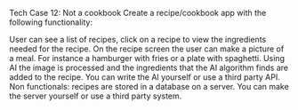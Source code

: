 Tech Case 12: Not a cookbook
Create a recipe/cookbook app with the following functionality:

User can see a list of recipes, click on a recipe to view the ingredients needed for the recipe.
On the recipe screen the user can make a picture of a meal. For instance a hamburger with fries or a plate with spaghetti. Using AI the image is processed and the ingredients that the AI algorithm finds are added to the recipe. You can write the AI yourself or use a third party API.
Non functionals: recipes are stored in a database on a server. You can make the server yourself or use a third party system.
